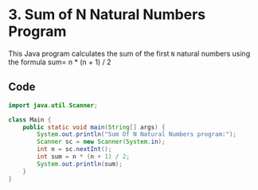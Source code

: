 # 3. Sum of N Natural Numbers Program

This Java program calculates the sum of the first `N` natural numbers using the formula sum= n * (n + 1) / 2

## Code

```java
import java.util.Scanner;

class Main {
    public static void main(String[] args) {
        System.out.println("Sum Of N Natural Numbers program:");
        Scanner sc = new Scanner(System.in);
        int n = sc.nextInt();
        int sum = n * (n + 1) / 2;
        System.out.println(sum);
    }
}
